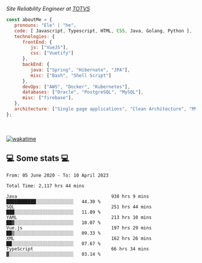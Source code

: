 <p><em>Site Reliability Engineer at <a href="https://www.totvs.com/">TOTVS</a></br>
</em></p>


```javascript
const aboutMe = {
   pronouns: "Ele" | "he",
   code: [ Javascript, Typescript, HTML, CSS, Java, Golang, Python ],
   technologies: {
      frontEnd: {
         js: ["VueJS"],
         css: ["Vuetify"]
      },
      backEnd: {
         java: ["Spring", "Hibernate", "JPA"],
         misc: ["Bash", "Shell Script"]
      },
      devOps: ["AWS", "Docker", "Kubernetes"],
      databases: ["Oracle", "PostgreSQL", "MySQL"],
      misc: ["firebase"],
   },
   architecture: ["Single page applications", "Clean Architecture", "MVC", "Microservices"],
};
```
</br></br>
[![wakatime](https://wakatime.com/badge/user/a3a8ed06-d304-4d6b-bc86-4adc418cdea7.svg)](https://wakatime.com/@a3a8ed06-d304-4d6b-bc86-4adc418cdea7)
<h2>💻 Some stats 💻</h2>

<!--START_SECTION:waka-->

```text
From: 05 June 2020 - To: 10 April 2023

Total Time: 2,117 hrs 44 mins

Java                                   938 hrs 9 mins  ███████████░░░░░░░░░░░░░░   44.30 %
SQL                                    251 hrs 44 mins ███░░░░░░░░░░░░░░░░░░░░░░   11.89 %
YAML                                   213 hrs 10 mins ██▓░░░░░░░░░░░░░░░░░░░░░░   10.07 %
Vue.js                                 197 hrs 29 mins ██▒░░░░░░░░░░░░░░░░░░░░░░   09.33 %
XML                                    162 hrs 26 mins ██░░░░░░░░░░░░░░░░░░░░░░░   07.67 %
TypeScript                             66 hrs 34 mins  ▓░░░░░░░░░░░░░░░░░░░░░░░░   03.14 %
```

<!--END_SECTION:waka-->
